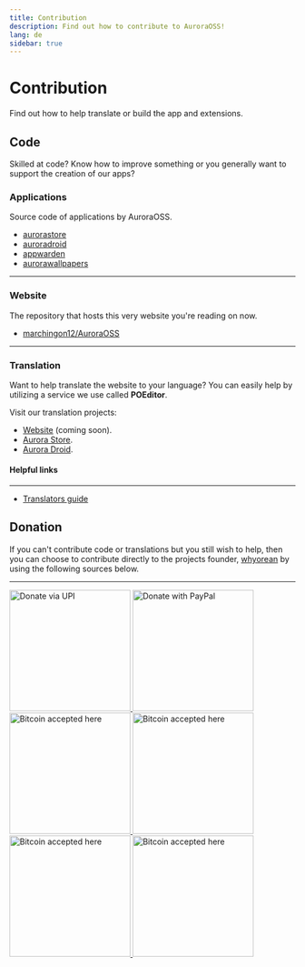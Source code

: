 ```yaml
---
title: Contribution
description: Find out how to contribute to AuroraOSS!
lang: de
sidebar: true
---
```


# Contribution
Find out how to help translate or build the app and extensions.

## Code <code-icon />
Skilled at code? Know how to improve something or you generally want to support the creation of our apps?

### Applications <apps-icon />
Source code of applications by AuroraOSS.
- [aurorastore](https://gitlab.com/auroraoss/aurorastore)
- [auroradroid](https://gitlab.com/auroraoss/auroradroid)
- [appwarden](https://gitlab.com/auroraoss/appwarden)
- [aurorawallpapers](https://gitlab.com/auroraoss/aurorawallpapers)
***
### Website <brand-html5-icon />
The repository that hosts this very website you're reading on now.
- [marchingon12/AuroraOSS](https://github.com/marchingon12/AuroraOSS) 
***
### Translation <language-icon />
Want to help translate the website to your language? You can easily help by utilizing a service we use called **POEditor**.

Visit our translation projects:

- [Website](https://poeditor.com/join/project/54swaCpFXJ) (coming soon).
- [Aurora Store](https://poeditor.com/join/project/54swaCpFXJ).
- [Aurora Droid](https://poeditor.com/join/project/a9lzT3YrI4).

#### Helpful links
***
- [Translators guide](https://poeditor.com/blog/translators-guide-software-localization/)

## Donation <coin-icon />
If you can't contribute code or translations but you still wish to help, then you can choose to contribute directly to the projects founder, [whyorean](https://gitlab.com/whyorean/) by using the following sources below.
***
<a href="/contribution/UPI.html">
	<img width="213" style="border:0px;width:213px;" src="/assets/upibutton.png" border="0" alt="Donate via UPI" />
</a>
<a href="http://www.paypal.me/AuroraDev" target="_blank" rel="noopener">
	<img width="213" style="border:0px;width:213px;" src="/assets/paypalbutton.png" border="0" alt="Donate with PayPal" />
</a>
<a href="https://liberapay.com/whyorean/" target="_blank" rel="noopener">
	<img width="213" style="border:0px;width:213px;" src="/assets/liberapaybutton.png" border="0" alt="Bitcoin accepted here" />
</a>

<a href="/contribution/BTC.html" >
	<img width="213" style="border:0px;width:213px;" src="/assets/bitcoinbutton.png" border="0" alt="Bitcoin accepted here" />
</a>
<a href="/contribution/BCH.html" >
	<img width="213" style="border:0px;width:213px;" src="/assets/btcashbutton.png" border="0" alt="Bitcoin accepted here" />
</a>
<a href="/contribution/ETH.html" >
	<img width="213" style="border:0px;width:213px;" src="/assets/etherumbutton.png" border="0" alt="Bitcoin accepted here" />
</a>






